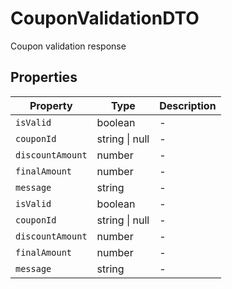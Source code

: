 # CouponValidationDTO

Coupon validation response

## Properties

| Property | Type | Description |
|----------|------|-------------|
| `isValid` | boolean | - |
| `couponId` | string \| null | - |
| `discountAmount` | number | - |
| `finalAmount` | number | - |
| `message` | string | - |
| `isValid` | boolean | - |
| `couponId` | string \| null | - |
| `discountAmount` | number | - |
| `finalAmount` | number | - |
| `message` | string | - |
